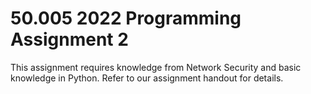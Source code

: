 # 50.005 2022 Programming Assignment 2

This assignment requires knowledge from Network Security and basic knowledge in Python. Refer to our assignment handout for details.